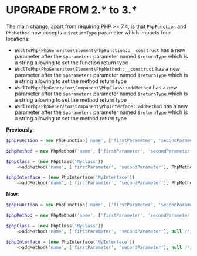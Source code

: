 # UPGRADE FROM 2.* to 3.*

The main change, apart from requiring PHP >= 7.4, is that `PhpFunction` and `PhpMethod` now accepts a `$returnType` parameter which impacts four locations:
- `WsdlToPhp\PhpGenerator\Element\PhpFunction::__construct` has a new parameter after the `$parameters` parameter named `$returnType` which is a string allowing to set the function return type
- `WsdlToPhp\PhpGenerator\Element\PhpMethod::__construct` has a new parameter after the `$parameters` parameter named `$returnType` which is a string allowing to set the method return type
- `WsdlToPhp\PhpGenerator\Component\PhpClass::addMethod` has a new parameter after the `$parameters` parameter named `$returnType` which is a string allowing to set the method return type
- `WsdlToPhp\PhpGenerator\Component\PhpInterface::addMethod` has a new parameter after the `$parameters` parameter named `$returnType` which is a string allowing to set the method return type

**Previously**:
```php
$phpFunction = new PhpFunction('name', ['firstParameter', 'secondParameter']);

$phpMethod = new PhpMethod('name', ['firstParameter', 'secondParameter'], PhpMethod::ACCESS_PUBLIC);

$phpClass = (new PhpClass('MyClass'))
    ->addMethod('name', ['firstParameter', 'secondParameter'], PhpMethod::ACCESS_PUBLIC);

$phpInterface = (new PhpInterface('MyInterface'))
    ->addMethod('name', ['firstParameter', 'secondParameter'], PhpMethod::ACCESS_PUBLIC);
```

**Now**:
```php
$phpFunction = new PhpFunction('name', ['firstParameter', 'secondParameter'] /*, 'int' or '?int' or '?App\\Entity\\MyEntity'*/);

$phpMethod = new PhpMethod('name', ['firstParameter', 'secondParameter'], null /*, 'int' or '?int' or '?App\\Entity\\MyEntity'*/, PhpMethod::ACCESS_PUBLIC);

$phpClass = (new PhpClass('MyClass'))
    ->addMethod('name', ['firstParameter', 'secondParameter'], null /*, 'int' or '?int' or '?App\\Entity\\MyEntity'*/, PhpMethod::ACCESS_PUBLIC);

$phpInterface = (new PhpInterface('MyInterface'))
    ->addMethod('name', ['firstParameter', 'secondParameter'], null /*, 'int' or '?int' or '?App\\Entity\\MyEntity'*/, PhpMethod::ACCESS_PUBLIC);
```

